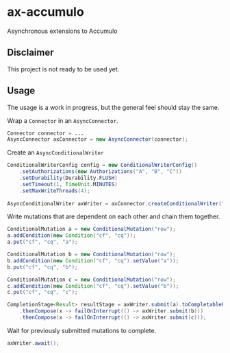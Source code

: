 # ax-accumulo
Asynchronous extensions to Accumulo

## Disclaimer

This project is not ready to be used yet.

## Usage

The usage is a work in progress, but the general feel should stay the same.

Wrap a `Connector` in an `AsyncConnector`.

``` java
Connector connector = ...
AsyncConnector axConnector = new AsyncConnector(connector); 
```
    
Create an `AsyncConditionalWriter`
``` java
ConditionalWriterConfig config = new ConditionalWriterConfig()
    .setAuthorizations(new Authorizations("A", "B", "C"))
    .setDurability(Durability.FLUSH)
    .setTimeout(1, TimeUnit.MINUTES)
    .setMaxWriteThreads(4);
                
AsyncConditionalWriter axWriter = axConnector.createConditionalWriter("table", config);
```

Write mutations that are dependent on each other and chain them together.

``` java
ConditionalMutation a = new ConditionalMutation("row");
a.addCondition(new Condition("cf", "cq"));
a.put("cf", "cq", "a");

ConditionalMutation b = new ConditionalMutation("row");
b.addCondition(new Condition("cf", "cq").setValue("a"));
b.put("cf", "cq", "b");

ConditionalMutation c = new ConditionalMutation("row");
c.addCondition(new Condition("cf", "cq").setValue("b"));
c.put("cf", "cq", "c");

CompletionStage<Result> resultStage = axWriter.submit(a).toCompletableFuture()
    .thenCompose(x -> failOnInterrupt(() -> axWriter.submit(b)))
    .thenCompose(x -> failOnInterrupt(() -> axWriter.submit(c)));
```

Wait for previously submitted mutations to complete.

``` java
axWriter.await();
```